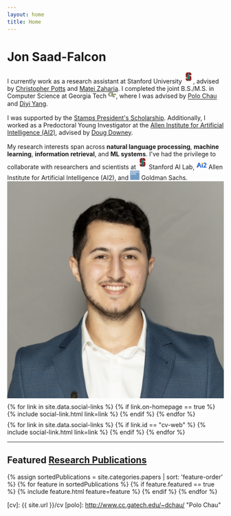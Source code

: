 ```yaml
---
layout: home
title: Home
---
```


<div id ="intro-wrapper" class="l-middle">
	<div id="intro-title-wrapper" class="intro-left">
		<h1 id="intro-title">Jon Saad-Falcon</h1>
		<!-- <div id="intro-subtitle">
			Research Assistant at Stanford University.
		</div> -->
	</div>
	<div class="intro-left">
	<div class="intro-left">
		I currently work as a research assistant at Stanford University <img class="intro-logo" style="width: 22px; padding-bottom: 5px;" src="/images/stanford.svg" />, advised by <a href="https://web.stanford.edu/~cgpotts/">Christopher Potts</a> and <a href="https://cs.stanford.edu/people/matei/">Matei Zaharia</a>. I completed the joint B.S./M.S. in Computer Science at Georgia Tech <img class="intro-logo" style="width: 18px; padding-bottom: 3px;" src="/images/gt.png" />, where I was advised by <a href="http://www.cc.gatech.edu/~dchau/">Polo Chau</a> and <a href="https://cs.stanford.edu/~diyiy/">Diyi Yang</a>.
	</div>
	<div style="height: 1rem"></div>
	<div class="intro-left">
		I was supported by the <a href="https://stampsps.gatech.edu/">Stamps President's Scholarship</a>. Additionally, I worked as a Predoctoral Young Investigator at the <a href="https://allenai.org/"> Allen Institute for Artificial Intelligence (AI2)</a>, advised by <a href="https://users.cs.northwestern.edu/~ddowney/">Doug Downey</a>.
	</div>
	<div style="height: 1rem"></div>
	<div>
		My research interests span across <b>natural language processing</b>, <b>machine learning</b>, <b>information retrieval</b>, and <b>ML systems</b>. I've had the privilege to collaborate with researchers and scientists at <img class="intro-logo" style="width: 22px; padding-bottom: 5px;" src="/images/stanford.svg" /> Stanford AI Lab, <img class="intro-logo" style="width: 25px; padding-bottom: 3px;" src="/images/AI2.svg" /> Allen Institute for Artificial Intelligence (AI2), and <img class="intro-logo" style="width: 22px" src="/images/goldmansachs.svg" /> Goldman Sachs.
	</div>
</div>

<div class="intro-right">
	<img id="intro-image" class="intro-right" src="/images/jon.png">
	<div style="height: 0.5rem"></div>
	<div id="intro-image-links" class="intro-right">
		{% for link in site.data.social-links %}
			{% if link.on-homepage == true %}
				{% include social-link.html link=link %}
			{% endif %}
		{% endfor %}
	</div>
	<div style="height: 0.5rem"></div>
	<div id="intro-cv-wrapper" class="intro-right">
		{% for link in site.data.social-links %}
			{% if link.id == "cv-web" %}
				{% include social-link.html link=link %}
			{% endif %}
		{% endfor %}
		<!-- <div id="intro-cv"><a href="/cv">Here's my CV.</a></div> -->
	</div>
	</div>
</div>

<hr class="l-middle home-hr">

<h2 class="feature-title l-middle">
	Featured <a href="/cv#publications">Research Publications</a>
</h2>
<div class="cover-wrapper l-screen">
	{% assign sortedPublications = site.categories.papers | sort: 'feature-order' %}
	{% for feature in sortedPublications %}
		{% if feature.featured == true %}
			{% include feature.html feature=feature %}
		{% endif %}
	{% endfor %}
</div>



[gt]: http://www.gatech.edu "Georgia Tech"
[cse]: http://cse.gatech.edu "Georgia Tech Computational Science and Engineering"
[coc]: http://www.cc.gatech.edu "Georgia Tech College of Computing"

[cv]: {{ site.url }}/cv
[polo]: http://www.cc.gatech.edu/~dchau/ "Polo Chau"
